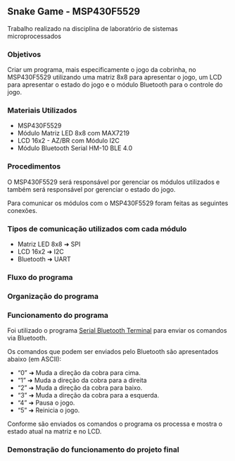 ## Snake Game - MSP430F5529

Trabalho realizado na disciplina de laboratório de sistemas microprocessados

### Objetivos
Criar um programa, mais especificamente o jogo da cobrinha, no MSP430F5529 utilizando uma
matriz 8x8 para apresentar o jogo, um LCD para apresentar o estado do jogo e o módulo
Bluetooth para o controle do jogo.

### Materiais Utilizados
- MSP430F5529
- Módulo Matriz LED 8x8 com MAX7219
- LCD 16x2 - AZ/BR com Módulo I2C
- Módulo Bluetooth Serial HM-10 BLE 4.0

### Procedimentos
O MSP430F5529 será responsável por gerenciar os módulos utilizados e também será
responsável por gerenciar o estado do jogo.

Para comunicar os módulos com o MSP430F5529 foram feitas as seguintes conexões.

### Tipos de comunicação utilizados com cada módulo
- Matriz LED 8x8 ➜ SPI
- LCD 16x2 ➜ I2C
- Bluetooth ➜ UART

### Fluxo do programa

### Organização do programa

### Funcionamento do programa

Foi utilizado o programa [Serial Bluetooth Terminal](https://play.google.com/store/apps/details?id=de.kai_morich.serial_bluetooth_terminal) para enviar os comandos via Bluetooth.

Os comandos que podem ser enviados pelo Bluetooth são apresentados abaixo (em ASCII):
- “0” ➜ Muda a direção da cobra para cima.
- “1” ➜ Muda a direção da cobra para a direita
- “2” ➜ Muda a direção da cobra para baixo.
- “3” ➜ Muda a direção da cobra para a esquerda.
- “4” ➜ Pausa o jogo.
- “5” ➜ Reinicia o jogo.

Conforme são enviados os comandos o programa os processa e mostra o estado atual na
matriz e no LCD.

### Demonstração do funcionamento do projeto final
